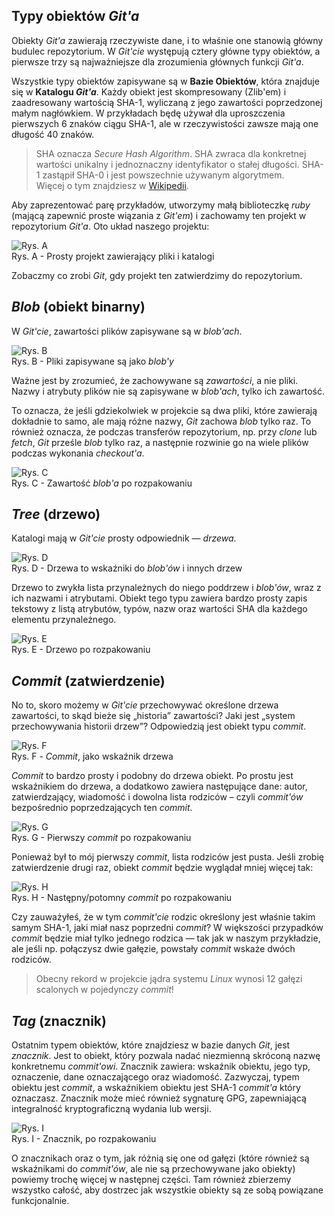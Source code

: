 ## Typy obiektów *Git'a*

Obiekty *Git'a* zawierają rzeczywiste dane, i to właśnie one stanowią główny budulec repozytorium. 
W *Git'cie* występują cztery główne typy obiektów, a pierwsze trzy są najważniejsze dla zrozumienia głównych funkcji *Git'a*.

Wszystkie typy obiektów zapisywane są w **Bazie Obiektów**, która znajduje się w **Katalogu _Git'a_**. Każdy obiekt jest skompresowany (Zlib'em) i zaadresowany wartością SHA-1, wyliczaną z jego zawartości poprzedzonej małym nagłówkiem. W przykładach będę używał dla uproszczenia pierwszych 6 znaków ciągu SHA-1, ale w rzeczywistości zawsze mają one długość 40 znaków.

> SHA oznacza *Secure Hash Algorithm*. SHA zwraca dla konkretnej wartości unikalny i jednoznaczny identyfikator o stałej długości. 
SHA-1 zastąpił SHA-0 i jest powszechnie używanym algorytmem.<br>
Więcej o tym znajdziesz w [Wikipedii](http://en.wikipedia.org/wiki/SHA1).

Aby zaprezentować parę przykładów, utworzymy małą biblioteczkę *ruby* (mającą zapewnić proste wiązania z *Git'em*) i zachowamy ten projekt w repozytorium *Git'a*. 
Oto układ naszego projektu:

![Rys. A](https://github.com/pluralsight/git-internals-pdf/blob/master/artwork/s1/layout.png)<br>
Rys. A - Prosty projekt zawierający pliki i katalogi

Zobaczmy co zrobi *Git*, gdy projekt ten zatwierdzimy do repozytorium.


## *Blob* (obiekt binarny)

W *Git'cie*, zawartości plików zapisywane są w *blob'ach*.

![Rys. B](https://github.com/pluralsight/git-internals-pdf/blob/master/artwork/s1/blobs.png)<br>
Rys. B - Pliki zapisywane są jako *blob'y*

Ważne jest by zrozumieć, że zachowywane są *zawartości*, a nie pliki. Nazwy i atrybuty plików nie są zapisywane w *blob'ach*, tylko ich zawartość. 

To oznacza, że jeśli gdziekolwiek w projekcie są dwa pliki, które zawierają dokładnie to samo, ale mają różne nazwy, *Git* zachowa *blob* tylko raz. To również oznacza, że podczas transferów repozytorium, np. przy *clone* lub *fetch*, *Git* prześle *blob* tylko raz, a następnie rozwinie go na wiele plików podczas wykonania *checkout'a*.

![Rys. C](https://github.com/pluralsight/git-internals-pdf/blob/master/artwork/s1/blob-expand.png)<br>
Rys. C - Zawartość *blob'a* po rozpakowaniu


## *Tree* (drzewo)

Katalogi mają w *Git'cie* prosty odpowiednik — *drzewa*.

![Rys. D](https://github.com/pluralsight/git-internals-pdf/blob/master/artwork/s1/trees.png)<br>
Rys. D - Drzewa to wskaźniki do *blob'ów* i innych drzew

Drzewo to zwykła lista przynależnych do niego poddrzew i *blob'ów*, wraz z ich nazwami i atrybutami. Obiekt tego typu zawiera bardzo prosty zapis tekstowy z listą atrybutów, typów, nazw oraz wartości SHA dla każdego elementu przynależnego.

![Rys. E](https://github.com/pluralsight/git-internals-pdf/blob/master/artwork/s1/tree-expand.png)<br>
Rys. E - Drzewo po rozpakowaniu


## *Commit* (zatwierdzenie)

No to, skoro możemy w *Git'cie* przechowywać określone drzewa zawartości, to skąd bieże się „historia” zawartości? Jaki jest „system przechowywania historii drzew”? Odpowiedzią jest obiekt typu *commit*.

![Rys. F](https://github.com/pluralsight/git-internals-pdf/blob/master/artwork/s1/commit.png)<br>
Rys. F - *Commit*, jako wskaźnik drzewa

*Commit* to bardzo prosty i podobny do drzewa obiekt. Po prostu jest wskaźnikiem do drzewa, a dodatkowo zawiera następujące dane: autor, zatwierdzający, wiadomość i dowolna lista rodziców – czyli *commit'ów* bezpośrednio poprzedzających ten *commit*.

![Rys. G](https://github.com/pluralsight/git-internals-pdf/blob/master/artwork/s1/commit-expand.png)<br>
Rys. G - Pierwszy *commit* po rozpakowaniu

Ponieważ był to mój pierwszy *commit*, lista rodziców jest pusta. Jeśli zrobię zatwierdzenie drugi raz, obiekt *commit* będzie wyglądał mniej więcej tak:

![Rys. H](https://github.com/pluralsight/git-internals-pdf/blob/master/artwork/s1/commit-expand2.png)<br>
Rys. H - Następny/potomny *commit* po rozpakowaniu

Czy zauważyłeś, że w tym *commit'cie* rodzic określony jest właśnie takim samym SHA-1, jaki miał nasz poprzedni *commit*?
W większości przypadków *commit* będzie miał tylko jednego rodzica — tak jak w naszym przykładzie, ale jeśli np. połączysz dwie gałęzie, powstały *commit* wskaże dwóch rodziców.

> Obecny rekord w projekcie jądra systemu *Linux* wynosi 12 gałęzi scalonych w pojedynczy *commit*!


## *Tag* (znacznik)

Ostatnim typem obiektów, które znajdziesz w bazie danych *Git*, jest *znacznik*. Jest to obiekt, który pozwala nadać niezmienną skróconą nazwę konkretnemu *commit'owi*. Znacznik zawiera: wskaźnik obiektu, jego typ, oznaczenie, dane oznaczającego oraz wiadomość. Zazwyczaj, typem obiektu jest *commit*, a wskaźnikiem obiektu jest SHA-1 *commit'a* który oznaczasz. Znacznik może mieć również sygnaturę GPG, zapewniającą integralność kryptograficzną wydania lub wersji.

![Rys. I](https://github.com/pluralsight/git-internals-pdf/blob/master/artwork/s1/tag-expand.png)<br>
Rys. I - Znacznik, po rozpakowaniu

O znacznikach oraz o tym, jak różnią się one od gałęzi (które również są wskaźnikami do *commit'ów*, ale nie są przechowywane jako obiekty) powiemy trochę więcej w następnej części. Tam również zbierzemy wszystko całość, aby dostrzec jak wszystkie obiekty są ze sobą powiązane funkcjonalnie.
